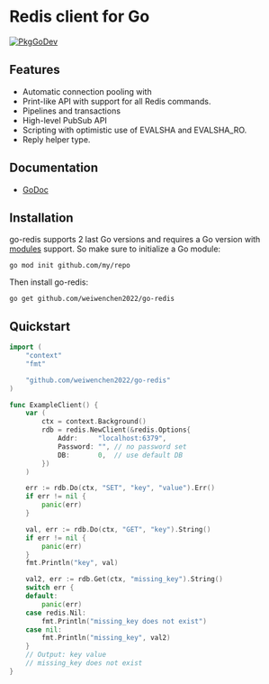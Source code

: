 # Redis client for Go

[![PkgGoDev](https://pkg.go.dev/badge/github.com/weiwenchen2022/go-redis)](https://pkg.go.dev/github.com/weiwenchen2022/go-redis?tab=doc)


## Features

- Automatic connection pooling with
- Print-like API with support for all Redis commands.
- Pipelines and transactions
- High-level PubSub API
- Scripting with optimistic use of EVALSHA and EVALSHA_RO.
- Reply helper type.

## Documentation

- [GoDoc](https://pkg.go.dev/github.com/weiwenchen2022/go-redis)


## Installation

go-redis supports 2 last Go versions and requires a Go version with
[modules](https://github.com/golang/go/wiki/Modules) support. So make sure to initialize a Go
module:

```shell
go mod init github.com/my/repo
```

Then install go-redis:

```shell
go get github.com/weiwenchen2022/go-redis
```

## Quickstart

```go
import (
    "context"
    "fmt"

    "github.com/weiwenchen2022/go-redis"
)

func ExampleClient() {
    var (
        ctx = context.Background()
        rdb = redis.NewClient(&redis.Options{
            Addr:     "localhost:6379",
            Password: "", // no password set
            DB:       0,  // use default DB
        })
    )

    err := rdb.Do(ctx, "SET", "key", "value").Err()
    if err != nil {
        panic(err)
    }

    val, err := rdb.Do(ctx, "GET", "key").String()
    if err != nil {
        panic(err)
    }
    fmt.Println("key", val)

    val2, err := rdb.Get(ctx, "missing_key").String()
    switch err {
    default:
        panic(err)
    case redis.Nil:
        fmt.Println("missing_key does not exist")
    case nil:
        fmt.Println("missing_key", val2)
    }
    // Output: key value
    // missing_key does not exist
}
```
